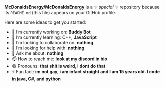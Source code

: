 **McDonaldsEnergy/McDonaldsEnergy** is a ✨ _special_ ✨ repository because its `README.md` (this file) appears on your GitHub profile.

Here are some ideas to get you started:

- 🔭 I’m currently working on: **Buddy Bot**
- 🌱 I’m currently learning: C++, **JavaScript**
- 👯 I’m looking to collaborate on: **nothing**
- 🤔 I’m looking for help with: **nothing**
- 💬 Ask me about: **nothing**
- 📫 How to reach me: **look at my discord in bio**
- 😄 Pronouns: **that shit is weird, i dont do that**
- ⚡ Fun fact: **im not gay, i am infact straight and I am 15 years old. I code in java, C#, and python**

<!--
**McDonaldsEnergy/McDonaldsEnergy** is a ✨ _special_ ✨ repository because its `README.md` (this file) appears on your GitHub profile.

Here are some ideas to get you started:

- 🔭 I’m currently working on ...
- 🌱 I’m currently learning ...
- 👯 I’m looking to collaborate on ...
- 🤔 I’m looking for help with ...
- 💬 Ask me about ...
- 📫 How to reach me: ...
- 😄 Pronouns: ...
- ⚡ Fun fact: ...
-->
